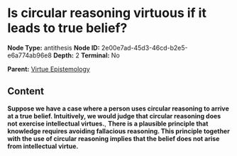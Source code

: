 # Is circular reasoning virtuous if it leads to true belief?

**Node Type:** antithesis
**Node ID:** 2e00e7ad-45d3-46cd-b2e5-e6a774ab96e8
**Depth:** 2
**Terminal:** No

**Parent:** [Virtue Epistemology](virtue-epistemology.md)

## Content

**Suppose we have a case where a person uses circular reasoning to arrive at a true belief. Intuitively, we would judge that circular reasoning does not exercise intellectual virtues.**, **There is a plausible principle that knowledge requires avoiding fallacious reasoning. This principle together with the use of circular reasoning implies that the belief does not arise from intellectual virtue.**

